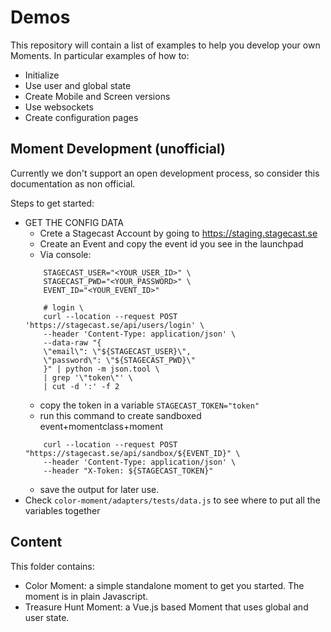 # Demos

This repository will contain a list of examples to help you develop your own Moments. In particular examples of how to: 
- Initialize 
- Use user and global state
- Create Mobile and Screen versions
- Use websockets
- Create configuration pages

## Moment Development (unofficial)

Currently we don't support an open development process, so consider this documentation as non official.

Steps to get started: 
- GET THE CONFIG DATA
    - Crete a Stagecast Account by going to https://staging.stagecast.se
    - Create an Event and copy the event id you see in the launchpad
    - Via console: 
    ```
        STAGECAST_USER="<YOUR_USER_ID>" \
        STAGECAST_PWD="<YOUR_PASSWORD>" \
        EVENT_ID="<YOUR_EVENT_ID>"

        # login \
        curl --location --request POST 'https://stagecast.se/api/users/login' \
        --header 'Content-Type: application/json' \
        --data-raw "{
        \"email\": \"${STAGECAST_USER}\",
        \"password\": \"${STAGECAST_PWD}\"
        }" | python -m json.tool \
        | grep '\"token\"' \
        | cut -d ':' -f 2 
    ```
    - copy the token in a variable 
        `STAGECAST_TOKEN="token"`
    - run this command to create sandboxed event+momentclass+moment
    ```
        curl --location --request POST "https://stagecast.se/api/sandbox/${EVENT_ID}" \
        --header 'Content-Type: application/json' \
        --header "X-Token: ${STAGECAST_TOKEN}"
    ```
    - save the output for later use.
- Check `color-moment/adapters/tests/data.js` to see where to put all the variables together


## Content 

This folder contains:
- Color Moment: a simple standalone moment to get you started. The moment is in plain Javascript.
- Treasure Hunt Moment: a Vue.js based Moment that uses global and user state.


